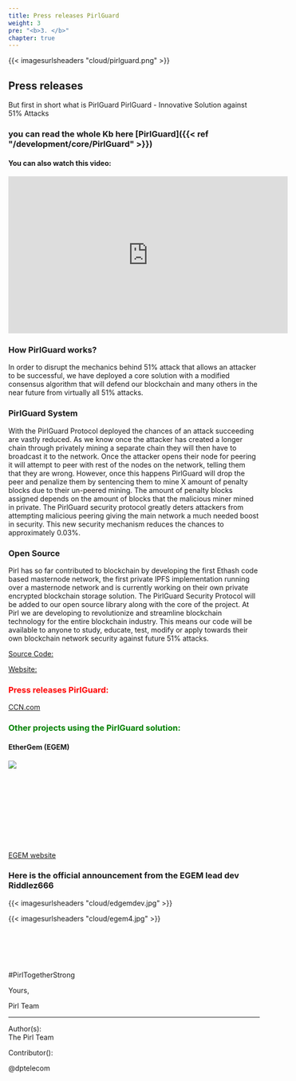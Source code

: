 ```yaml
---
title: Press releases PirlGuard
weight: 3
pre: "<b>3. </b>"
chapter: true
---
```


{{< imagesurlsheaders "cloud/pirlguard.png" >}}



## Press releases
But first in short what is PirlGuard
PirlGuard - Innovative Solution against 51% Attacks

### you can read the whole Kb here [PirlGuard]({{< ref "/development/core/PirlGuard" >}})


#### You can also watch this video:


<iframe width="560" height="315" src="https://www.youtube.com/embed/Q-f01eFYlig" frameborder="0" allow="accelerometer; autoplay; encrypted-media; gyroscope; picture-in-picture" allowfullscreen></iframe>


### How PirlGuard works?


In order to disrupt the mechanics behind 51% attack that allows an attacker to be successful, we have deployed a core solution with a modified consensus algorithm that will defend our blockchain and many others in the near future from virtually all 51% attacks.


### PirlGuard System
With the PirlGuard Protocol deployed the chances of an attack succeeding are vastly reduced. As we know once the attacker has created a longer chain through privately mining a separate chain they will then have to broadcast it to the network. Once the attacker opens their node for peering it will attempt to peer with rest of the nodes on the network, telling them that they are wrong. However, once this happens PirlGuard will drop the peer and penalize them by sentencing them to mine X amount of penalty blocks due to their un-peered mining. The amount of penalty blocks assigned depends on the amount of blocks that the malicious miner mined in private.
The PirlGuard security protocol greatly deters attackers from attempting malicious peering giving the main network a much needed boost in security. This new security mechanism reduces the chances to approximately 0.03%.


###  Open Source


Pirl has so far contributed to blockchain by developing the first Ethash code based masternode network, the first private IPFS implementation running over a masternode network and is currently working on their own private encrypted blockchain storage solution.
The PirlGuard Security Protocol will be added to our open source library along with the core of the project.
At Pirl we are developing to revolutionize and streamline blockchain technology for the entire blockchain industry. This means our code will be available to anyone to study, educate, test, modify or apply towards their own blockchain network security against future 51% attacks.


[Source Code:](https://git.pirl.io/community/pirl)


[Website:](https://pirl.io/en)


### <span style="color:red">Press releases PirlGuard:</span>

[CCN.com](https://www.ccn.com/pirlguard-innovative-solution-against-51-attacks)




### <span style="color:green">Other projects using the PirlGuard solution:</span>


#### EtherGem (EGEM)  




<img src="cloud/egem1.png" align="left"><br>

<br>
<br>
<br>
<br>
<br>
<br>
<br>
<br>

[EGEM website](https://egem.io)


### Here is the official announcement from the EGEM lead dev Riddlez666



{{< imagesurlsheaders "cloud/edgemdev.jpg" >}}


{{< imagesurlsheaders "cloud/egem4.jpg" >}}



<br>
<br>
<br>
<br>





#PirlTogetherStrong


Yours,

Pirl Team


---
Author(s):  
 The Pirl Team

Contributor():

@dptelecom
